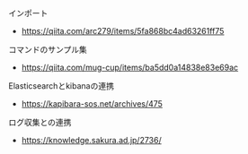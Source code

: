 インポート

- https://qiita.com/arc279/items/5fa868bc4ad63261ff75

コマンドのサンプル集
- https://qiita.com/mug-cup/items/ba5dd0a14838e83e69ac


Elasticsearchとkibanaの連携

- https://kapibara-sos.net/archives/475


ログ収集との連携

- https://knowledge.sakura.ad.jp/2736/
